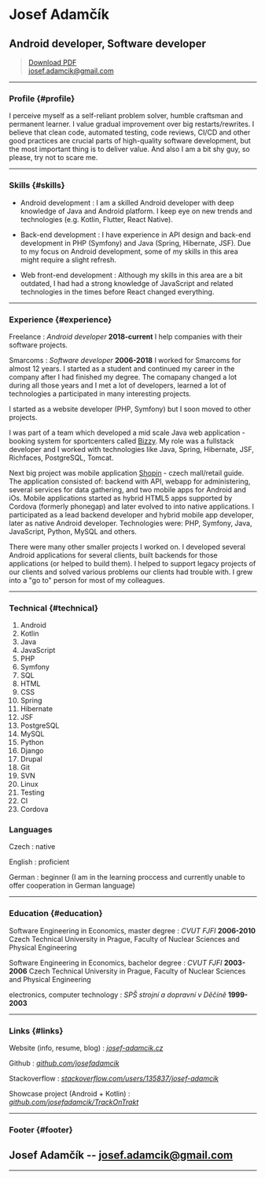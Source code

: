 # Josef Adamčík

## Android developer, Software developer

> [Download PDF](resume.pdf)  
> [josef.adamcik@gmail.com](mailto:josef.adamcik@gmail.com)  


------

### Profile {#profile}

 I perceive myself as a self-reliant problem solver, humble craftsman and permanent learner. I value gradual improvement over big restarts/rewrites. I believe that clean code, automated testing, code reviews, CI/CD and other good practices are crucial parts of high-quality software development, but the most important thing is to deliver value. <span class="supressed">And also I am a bit shy guy, so please, try not to scare me.

------

### Skills {#skills}

* Android development
  : I am a skilled Android developer with deep knowledge of Java and Android platform. I keep eye on new trends and technologies (e.g. Kotlin, Flutter, React Native).

* Back-end development
  : I have experience in API design and back-end development in PHP (Symfony) and Java (Spring, Hibernate, JSF). Due to my focus on Android development, some of my skills in this area might require a slight refresh.

* Web front-end development
  : Although my skills in this area are a bit outdated, I had had a strong knowledge of JavaScript and related technologies in the times before React changed everything.

-------

### Experience {#experience}

Freelance
: *Android developer*
  __2018-current__
  I help companies with their software projects.

Smarcoms
: *Software developer*
  __2006-2018__
  I worked for Smarcoms for almost 12 years. I started as a student and continued my career in the company after I had finished my degree. The comapany changed a lot during all those years and I met a lot of developers, learned a lot of technologies a participated in many interesting projects. 
  
  I started as a website developer (PHP, Symfony) but I soon moved to other projects. 

  I was part of a team which developed a mid scale Java web application - booking system for sportcenters called [Bizzy](http://e-rezervace.cz). My role was a fullstack developer and I worked with technologies like Java, Spring, Hibernate, JSF, Richfaces, PostgreSQL, Tomcat.
  
  Next big project was mobile application [Shopin](https://play.google.com/store/apps/details?id=cz.smarcoms.nakupnicentra) - czech mall/retail guide. The application consisted of: backend with API, webapp for administering, several services for data gathering, and two mobile apps for Android and iOs. Mobile applications started as hybrid HTML5 apps supported by Cordova (formerly phonegap) and later evolved to into native applications. I participated as a lead backend developer and hybrid mobile app developer, later as native Android developer. Technologies were: PHP, Symfony, Java, JavaScript, Python, MySQL and others.
  
  There were many other smaller projects I worked on. I developed several Android applications for several clients, built backends for those applications (or helped to build them). I helped to support legacy projects of our clients and solved various problems our clients had trouble with. I grew into a "go to" person for most of my colleagues. 

------

### Technical {#technical}

1. Android
1. Kotlin
1. Java
1. JavaScript
1. PHP
1. Symfony
1. SQL 
1. HTML
1. CSS
1. Spring
1. Hibernate
1. JSF
1. PostgreSQL
1. MySQL
1. Python
1. Django
1. Drupal
1. Git
1. SVN
1. Linux
1. Testing
1. CI
2. Cordova

### Languages

Czech 
: native

English
: proficient

German
: beginner (I am in the learning proccess and currently unable to offer cooperation in German language)

------



### Education {#education}

Software Engineering in Economics, master degree
: *CVUT FJFI*
  __2006-2010__
  Czech Technical University in Prague, Faculty of Nuclear Sciences and Physical Engineering

Software Engineering in Economics, bachelor degree
: *CVUT FJFI*
  __2003-2006__
  Czech Technical University in Prague, Faculty of Nuclear Sciences and Physical Engineering

electronics, computer technology
: *SPŠ strojní a dopravní v Děčíně*
  __1999-2003__

------
### Links {#links}

Website (info, resume, blog)
: *[josef-adamcik.cz](https://josef-adamcik.cz)*

Github
: *[github.com/josefadamcik](https://github.com/josefadamcik)*

Stackoverflow
: *[stackoverflow.com/users/135837/josef-adamcik](https://stackoverflow.com/users/135837/josef-adamcik)*

Showcase project (Android + Kotlin)
: *[github.com/josefadamcik/TrackOnTrakt](https://github.com/josefadamcik/TrackOnTrakt)*

------
### Footer {#footer}

Josef Adamčík --  [josef.adamcik@gmail.com](josef.adamcik@gmail.com) 
 -- 

------
